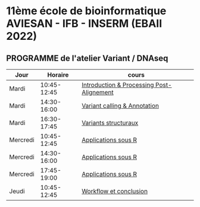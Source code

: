 # 11ème école de bioinformatique AVIESAN - IFB - INSERM (EBAII 2022)

## PROGRAMME de l'atelier Variant / DNAseq

| Jour | Horaire | cours |
|----------------------------------|------------------|----------|
| Mardi | 10:45-12:45 | [Introduction & Processing Post-Alignement](DNA-seq/1-Intro_Processing-Post-Alignement.pdf) |
| Mardi | 14:30-16:00 | [Variant calling & Annotation](DNA-seq/2-Variant-calling_Annotation.pdf) |
| Mardi | 16:30-17:45 | [Variants structuraux](DNA-seq/3-Variants-Structuraux.pdf) |
| Mercredi | 10:45-12:45 | [Applications sous R](DNA-seq/?) |
| Mercredi | 14:30-16:00 | [Applications sous R](DNA-seq/?) |
| Mercredi | 17:45-19:00 | [Applications sous R](DNA-seq/?) |
| Jeudi | 10:45-12:45 | [Workflow et conclusion](DNA-seq/6-Workflow_Conclusion.pdf) | 
